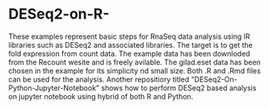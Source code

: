 # DESeq2-on-R-
These examples represent basic steps for RnaSeq data analysis using lR libraries such as DESeq2 and associated libraries. The target is to get the fold expression from count data. The example data has been downloded from the Recount wesite and is freely avilable. The gilad.eset data has been chosen in the example for its simplicity nd small size. Both .R and .Rmd files can be used for the analysis. Another repositiory titled "DESeq2-On-Python-Jupyter-Notebook" shows how to perform DESeq2 based analysis on jupyter notebook using hybrid of both R and Python.
